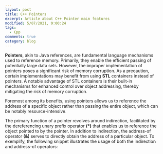 ```yaml
---
layout: post
title: C++ Pointers
excerpt: Article about C++ Pointer main features
modified: 5/07/2021, 9:00:24
tags:
  - Cpp
comments: true
category: blog
---
```


**Pointers**, akin to Java references, are fundamental language mechanisms used to reference memory. Primarily, they enable the efficient passing of potentially large data sets. However, the improper implementation of pointers poses a significant risk of memory corruption. As a precaution, certain implementations may benefit from using **STL** containers instead of pointers. A notable advantage of STL containers is their built-in mechanisms for enhanced control over object addressing, thereby mitigating the risk of memory corruption.

Foremost among its benefits, using pointers allows us to reference the address of a specific object rather than passing the entire object, which can be notably resource-intensive.

The primary function of a pointer revolves around indirection, facilitated by the dereferencing unary prefix operator **(*)** that enables us to reference the object pointed to by the pointer. In addition to indirection, the address-of operator **(&)** serves to directly obtain the address of a particular object. To exemplify, the following snippet illustrates the usage of both the indirection and address-of operators:

